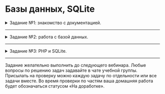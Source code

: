 # Базы данных, SQLite

<details>
<summary>Задание №1: знакомство с документацией.</summary>

# Задание 1. Знакомство с документацией

Дополнительные ссылки для ознакомлением с информацией о базах данных:

- [SQL против NoSQL](https://habr.com/ru/company/ruvds/blog/324936/),
- [язык запросов SQL](https://htmlacademy.ru/tutorial/php/sql),
- [об индексах в базах данных SQLite](https://zametkinapolyah.ru/zametki-o-mysql/chast-11-7-indeksy-v-bazax-dannyx-sqlite-indeksaciya-tablic-v-sqlite3-algoritm-b-dereva-v-bazax-dannyx.html).

Для работы с SQLite рекомендуем скачать [расширение](https://marketplace.visualstudio.com/items?itemName=alexcvzz.vscode-sqlite).

В задании не надо ничего отправлять на проверку, но ознакомление с этой документацией поможет в дальнейшей работе с PHP.

</details>

---

<details>

<summary>Задание №2: работа с базой данных.</summary>

## Задание 2. Работа с базой данных

### Техническое задание

Благодаря инструкции по настройке SQLite мы можем потренироваться создавать таблицы и выполнять различные действия
с ними.

В качестве результата необходимо прислать подготовленные SQL-запросы.

В этом задании вам надо подготовить SQL-запросы, которые смогут создать несколько таблиц:

- таблицу магазина shop,
- таблицу продуктов product,
- таблицу заказа order,
- таблицу соответствий продуктов и заказов order_product,
- таблицу покупателя client.

Не забудьте про следующие важные свойства:

- название (name), адрес (address) для магазина;
- название (name), цена (price) и количество штук (count) для продуктов;
- дата и время создания заказа (created_at), кто кому продал заказ;
- какие продукты вошли в какой заказ и с какой ценой — соответствие заказов и продуктов;
- номер телефона (phone) и имя (name) для клиентов.

Необходимо заполнить SQL-запросами таблицы данных, как минимум по пять строк в каждой таблице.
Замечание: не для каждого магазина могут существовать продукты и заказы, но каждый продукт и заказ привязаны к магазину. Используйте FOREIGN KEYS для установления связей между таблицами.

### Дополнительное задание со звёздочкой

Помимо базовых запросов, вам необходимо изучить и такое понятие, как [агрегатные функции](https://codetown.ru/sql/agregatnye-funkcii/).

### Задание:

Подготовьте SQL-запросы для следующих задач:

1. Вывести для каждого клиента сумму его покупок, сделанных в период +- 3 дня от его дня рождения.
2. Вывести заказы, в которых цена продукта отличается от нынешней в таблице, а также вывести разницу в сумме.
3. Найти самый прибыльный магазин и магазин, в котором произвели больше всего покупок.

Внимание: При сдаче задания через http://repl.it/ выбирайте, пожалуйста, шаблон SQLite.

</details>

---

<details>
<summary>Задание №3: PHP и SQLite.</summary>

## Задание 3. PHP и SQLite

### Техническое задание

В этом задании будут использоваться таблицы из предыдущей задачи: магазины, заказы и клиенты.

Реализуйте для каждой таблицы свой класс с имплементацией следующего интерфейса:

```php
interface DatabaseWrapper
{
    // вставляет новую запись в таблицу, возвращает полученный объект как массив
    public function insert(array $tableColumns, array $values): array;
    // редактирует строку под конкретным id, возвращает результат после изменения
    public function update(int $id, array $values): array;
    // поиск по id
    public function find(int $id): array;
    // удаление по id
    public function delete(int $id): bool;
}
```

_Замечание: возможно, они будут очень похожи, и можно будет ввести базовый класс, в котором будет лежать вся логика._

Добавьте работу с полученными классами — добавление или изменение каких либо строк и вывод результата в консоль.

### Задание со звёздочкой

Добавьте в интерфейс метод для получения фильтрованного списка, то есть

```php
public function get(array $filters): array;
```

Где `$filters` будет ассоциативным массивом, в котором:

- ключ — название поля для фильтрации;
- значение — значение, которое будут фильтровать.

Пока что считаем, что все параметры, которые могут быть, — это только сравнения на равенство.

Внимание! Для выполнения задания Вам, возможно, потребуется включить драйвер pdo_sqlite в настройках PHP. При сдаче задания через http://repl.it/ выберите шаблон PHP (PDO SQLite).

</details>

---

Задание желательно выполнить до следующего вебинара. Любые вопросы по решению задач задавайте в чате учебной группы. Присылать на проверку можно каждую задачу по отдельности или все задачи вместе. Во время проверки по частям ваша домашняя работа будет обозначаться статусом «На доработке».